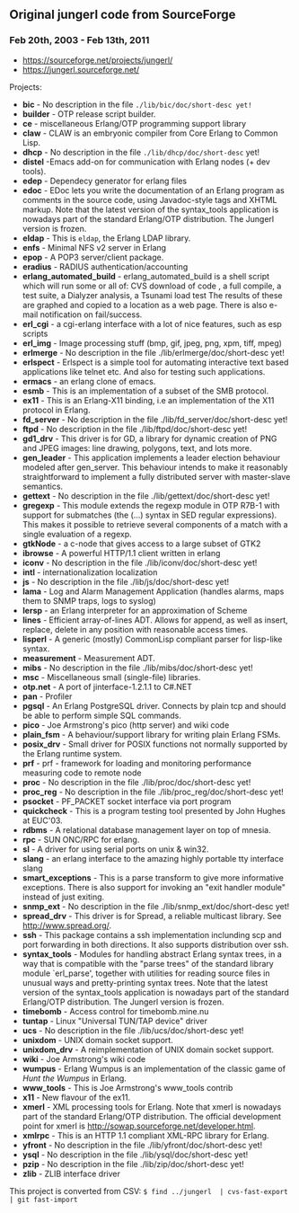 ## Original jungerl code from SourceForge

### Feb 20th, 2003 -  Feb 13th, 2011

- https://sourceforge.net/projects/jungerl/
- https://jungerl.sourceforge.net/

Projects:

  - **bic** - No description in the file `./lib/bic/doc/short-desc yet!`
  - **builder** - OTP release script builder.
  - **ce** - miscellaneous Erlang/OTP programming support library
  - **claw** - CLAW is an embryonic compiler from Core Erlang to Common Lisp.
  - **dhcp** - No description in the file `./lib/dhcp/doc/short-desc` yet!
  - **distel** -Emacs add-on for communication with Erlang nodes (+ dev tools).
  - **edep** - Dependecy generator for erlang files
  - **edoc** - EDoc lets you write the documentation of an Erlang program as comments in the source code, 
     using Javadoc-style tags and XHTML markup. Note that the latest version of the syntax_tools application
     is nowadays part of the standard Erlang/OTP distribution. The Jungerl version is frozen.
  - **eldap** - This is `eldap`, the Erlang LDAP library.
  - **enfs** - Minimal NFS v2 server in Erlang
  - **epop** - A POP3 server/client package.
  - **eradius** - RADIUS authentication/accounting
  - **erlang_automated_build** - erlang_automated_build is a shell script which will run some or all of: 
     CVS download of code , a full compile, a test suite,  a Dialyzer analysis, a Tsunami load test The results
     of these are graphed and copied to a location as a web page. There is also e-mail notification on fail/success.
  - **erl_cgi** - a cgi-erlang interface with a lot of nice features, such as esp scripts
  - **erl_img** - Image processing stuff (bmp, gif, jpeg, png, xpm, tiff, mpeg)
  - **erlmerge** - No description in the file ./lib/erlmerge/doc/short-desc yet!
  - **erlspect** - Erlspect is a simple tool for automating interactive text based applications like telnet etc.
    And also for testing such applications.
  - **ermacs** - an erlang clone of emacs.
  - **esmb** - This is an implementation of a subset of the SMB protocol.
  - **ex11** - This is an Erlang-X11 binding, i.e an implementation of the X11 protocol in Erlang.
  - **fd_server** - No description in the file ./lib/fd_server/doc/short-desc yet!
  - **ftpd** - No description in the file ./lib/ftpd/doc/short-desc yet!
  - **gd1_drv** - This driver is for GD, a library for dynamic creation of PNG and JPEG images: 
    line drawing, polygons, text, and lots more.
  - **gen_leader** - This application implements a leader election behaviour modeled after gen_server. This behaviour
    intends to make it reasonably straightforward to implement a fully distributed server with master-slave semantics.
  - **gettext** - No description in the file ./lib/gettext/doc/short-desc yet!
  - **gregexp** - This module extends the regexp module in OTP R7B-1 with support for submatches (the \(...\)
    syntax in SED regular expressions). This makes it possible to retrieve several components of a match with
    a single evaluation of a regexp.
  - **gtkNode** -  a c-node that gives access to a large subset of GTK2
  - **ibrowse** - A powerful HTTP/1.1 client written in erlang
  - **iconv** - No description in the file ./lib/iconv/doc/short-desc yet!
  - **intl** - internationalization localization
  - **js** - No description in the file ./lib/js/doc/short-desc yet!
  - **lama** - Log and Alarm Management Application (handles alarms, maps them to SNMP traps, logs to syslog)
  - **lersp** - an Erlang interpreter for an approximation of Scheme
  - **lines** - Efficient array-of-lines ADT. Allows for append, as well as insert, replace, delete in any position
    with reasonable access times.
  - **lisperl** - A generic (mostly) CommonLisp compliant parser for lisp-like syntax.
  - **measurement** - Measurement ADT.
  - **mibs** - No description in the file ./lib/mibs/doc/short-desc yet!
  - **msc** - Miscellaneous small (single-file) libraries.
  - **otp.net** - A port of jinterface-1.2.1.1 to C#.NET
  - **pan** - Profiler
  - **pgsql** - An Erlang PostgreSQL driver. Connects by plain tcp and should be able to perform simple SQL commands.
  - **pico** - Joe Armstrong's pico (http server) and wiki code
  - **plain_fsm** - A behaviour/support library for writing plain Erlang FSMs.
  - **posix_drv** - Small driver for POSIX functions not normally supported by the Erlang runtime system.
  - **prf** - prf - framework for loading and monitoring performance measuring code to remote node
  - **proc** - No description in the file ./lib/proc/doc/short-desc yet!
  - **proc_reg** - No description in the file ./lib/proc_reg/doc/short-desc yet!
  - **psocket** - PF_PACKET socket interface via port program
  - **quickcheck** - This is a program testing tool presented by John Hughes at EUC'03.
  - **rdbms** - A relational database management layer on top of mnesia.
  - **rpc** - SUN ONC/RPC for erlang.
  - **sl** - A driver for using serial ports on unix & win32.
  - **slang** - an erlang interface to the amazing highly portable tty interface slang
  - **smart_exceptions** - This is a parse transform to give more informative exceptions. There is also support for invoking
    an "exit handler module" instead of just exiting.
  - **snmp_ext** - No description in the file ./lib/snmp_ext/doc/short-desc yet!
  - **spread_drv** - This driver is for Spread, a reliable multicast library. See http://www.spread.org/.
  - **ssh** - This package contains a ssh implementation inclunding scp and port forwarding in both directions.
    It also supports distribution over ssh.
  - **syntax_tools** - Modules for handling abstract Erlang syntax trees, in a way that is compatible with the "parse trees"
    of the standard library module `erl_parse', together with utilities for reading source files in unusual ways and
    pretty-printing syntax trees. Note that the latest version of the syntax_tools application is nowadays part of
    the standard Erlang/OTP distribution. The Jungerl version is frozen.
  - **timebomb** - Access control for timebomb.mine.nu
  - **tuntap** - Linux "Universal TUN/TAP device" driver
  - **ucs** - No description in the file ./lib/ucs/doc/short-desc yet!
  - **unixdom** - UNIX domain socket support.
  - **unixdom_drv** - A reimplementation of UNIX domain socket support.
  - **wiki** - Joe Armstrong's wiki code
  - **wumpus** - Erlang Wumpus is an implementation of the classic game of _Hunt the Wumpus_ in Erlang.
  - **www_tools** - This is Joe Armstrong's www_tools contrib
  - **x11** - New flavour of the ex11.
  - **xmerl** - XML processing tools for Erlang. Note that xmerl is nowadays part of the standard Erlang/OTP distribution.
    The official development point for xmerl is http://sowap.sourceforge.net/developer.html.
  - **xmlrpc** - This is an HTTP 1.1 compliant XML-RPC library for Erlang.
  - **yfront** - No description in the file ./lib/yfront/doc/short-desc yet!
  - **ysql** - No description in the file ./lib/ysql/doc/short-desc yet!
  - **pzip** - No description in the file ./lib/zip/doc/short-desc yet!
  - **zlib** - ZLIB interface driver

This project is converted from CSV: `$ find ../jungerl  | cvs-fast-export  | git fast-import`
